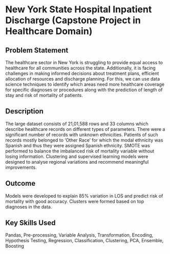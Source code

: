 # New York State Hospital Inpatient Discharge (Capstone Project in Healthcare Domain)

## Problem Statement
The healthcare sector in New York is struggling to provide equal access to healthcare for all communities across the state. Additionally, it is facing challenges in making informed decisions about treatment plans, efficient allocation of resources and discharge planning. For this, we can use data science techniques to identify which areas need more healthcare coverage for specific diagnoses or procedures along with the prediction of length of stay and risk of mortality of patients.

## Description
The large dataset consists of 21,01,588 rows and 33 columns which describe healthcare records on different types of parameters. There were a significant number of records with unknown ethnicities. Patients of such records mostly belonged to ‘Other Race’ for which the modal ethnicity was Spanish and thus they were assigned Spanish ethnicity. SMOTE was performed to balance the imbalanced risk of mortality variable without losing information. Clustering and supervised learning models were designed to analyse regional variations and recommend meaningful improvements.

## Outcome
Models were developed to explain 85% variation in LOS and predict risk of mortality with good accuracy. Clusters were formed based on top diagnoses in the data.

## Key Skills Used
Pandas, Pre-processing, Variable Analysis, Transformation, Encoding, Hypothesis Testing, Regression, Classification, Clustering, PCA, Ensemble, Boosting
